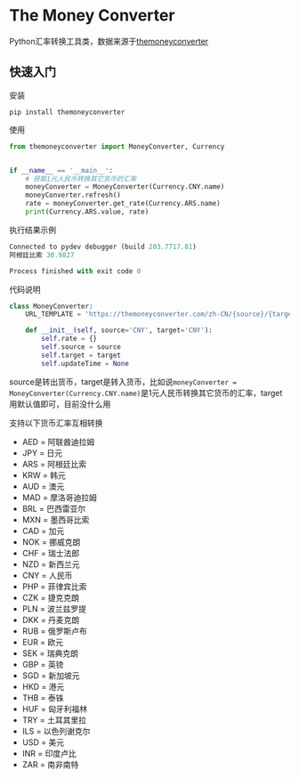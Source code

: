 # The Money Converter

Python汇率转换工具类，数据来源于[themoneyconverter](https://themoneyconverter.com/zh-CN)

## 快速入门
安装
```shell
pip install themoneyconverter
```

使用

```python
from themoneyconverter import MoneyConverter, Currency


if __name__ == '__main__':
    # 获取1元人民币转换其它货币的汇率
    moneyConverter = MoneyConverter(Currency.CNY.name)
    moneyConverter.refresh()
    rate = moneyConverter.get_rate(Currency.ARS.name)
    print(Currency.ARS.value, rate)
```

执行结果示例
```python
Connected to pydev debugger (build 203.7717.81)
阿根廷比索 30.9827

Process finished with exit code 0
```

代码说明
```python
class MoneyConverter:
    URL_TEMPLATE = 'https://themoneyconverter.com/zh-CN/{source}/{target}?amount=1.00'

    def __init__(self, source='CNY', target='CNY'):
        self.rate = {}
        self.source = source
        self.target = target
        self.updateTime = None
```
source是转出货币，target是转入货币，比如说`moneyConverter = MoneyConverter(Currency.CNY.name)`是1元人民币转换其它货币的汇率，target用默认值即可，目前没什么用

支持以下货币汇率互相转换
+ AED = 阿联酋迪拉姆
+ JPY = 日元
+ ARS = 阿根廷比索
+ KRW = 韩元
+ AUD = 澳元
+ MAD = 摩洛哥迪拉姆
+ BRL = 巴西雷亚尔
+ MXN = 墨西哥比索
+ CAD = 加元
+ NOK = 挪威克朗
+ CHF = 瑞士法郎
+ NZD = 新西兰元
+ CNY = 人民币
+ PHP = 菲律宾比索
+ CZK = 捷克克朗
+ PLN = 波兰兹罗提
+ DKK = 丹麦克朗
+ RUB = 俄罗斯卢布
+ EUR = 欧元
+ SEK = 瑞典克朗
+ GBP = 英镑
+ SGD = 新加坡元
+ HKD = 港元
+ THB = 泰铢
+ HUF = 匈牙利福林
+ TRY = 土耳其里拉
+ ILS = 以色列谢克尔
+ USD = 美元
+ INR = 印度卢比
+ ZAR = 南非南特